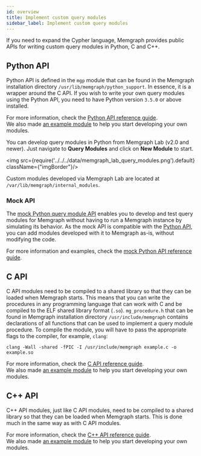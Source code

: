 ```yaml
---
id: overview
title: Implement custom query modules
sidebar_label: Implement custom query modules
---
```


If you need to expand the Cypher language, Memgraph provides public APIs for
writing custom query modules in Python, C and C++.

## Python API

Python API is defined in the `mgp` module that can be found in the Memgraph
installation directory `/usr/lib/memgraph/python_support`. In essence, it is a
wrapper around the C API. If you wish to write your own query modules using the
Python API, you need to have Python version `3.5.0` or above installed.

For more information, check the [Python API reference
guide](/reference-guide/query-modules/implement-custom-query-modules/api/python-api.md).<br/>
We also made [an example
module](/reference-guide/query-modules/implement-custom-query-modules/custom-query-module-example.md#python-api)
to help you start developing your own modules.

You can develop query modules in Python from Memgraph Lab (v2.0 and newer). Just
navigate to **Query Modules** and click on **New Module** to start.

<img src={require('../../../data/memgraph_lab_query_modules.png').default} className={"imgBorder"}/>

Custom modules developed via Memgraph Lab are located at
`/var/lib/memgraph/internal_modules`.

### Mock API

The [mock Python query module API](api/mock-python-api.md) enables you to
develop and test query modules for Memgraph without having to run a Memgraph
instance by simulating its behavior. As the mock API is compatible with the
[Python API](/reference-guide/query-modules/implement-custom-query-modules/api/python-api.md),
you can add modules developed with it to Memgraph as-is, without modifying the
code.

For more information and examples, check the
[mock Python API reference guide](api/mock-python-api.md).

## C API

C API modules need to be compiled to a shared library so that they can be loaded
when Memgraph starts. This means that you can write the procedures in any
programming language that can work with C and be compiled to the ELF shared
library format (`.so`). `mg_procedure.h` that can be found in Memgraph
installation directory `/usr/include/memgraph` contains declarations of all
functions that can be used to implement a query module procedure. To compile the
module, you will have to pass the appropriate flags to the compiler, for
example, `clang`:

```plaintext
clang -Wall -shared -fPIC -I /usr/include/memgraph example.c -o example.so
```

For more information, check the [C API reference
guide](/reference-guide/query-modules/implement-custom-query-modules/api/c-api.md).<br/>
We also made [an example
module](/reference-guide/query-modules/implement-custom-query-modules/custom-query-module-example.md#c-api)
to help you start developing your own modules.

## C++ API

C++ API modules, just like C API modules, need to be compiled to a shared
library so that they can be loaded when Memgraph starts. This is done much in
the same way as with C API modules.

For more information, check the [C++ API reference
guide](/reference-guide/query-modules/implement-custom-query-modules/api/cpp-api.md).<br/>
We also made [an example
module](/reference-guide/query-modules/implement-custom-query-modules/custom-query-module-example.md#cpp-api)
to help you start developing your own modules.
